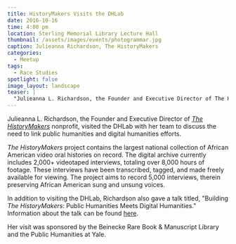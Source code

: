 ```yaml
---
title: HistoryMakers Visits the DHLab
date: 2016-10-16 
time: 4:00 pm
location: Sterling Memorial Library Lecture Hall
thumbnail: /assets/images/events/photogrammar.jpg
caption: Julieanna Richardson, The HistoryMakers
categories: 
  - Meetup
tags:
  - Race Studies
spotlight: false 
image_layout: landscape
teaser: |
  "Julieanna L. Richardson, the Founder and Executive Director of The HistoryMakers nonprofit, visited the DHLab with her team to discuss the need to link public humanities and digital humanities..."
---
```


Julieanna L. Richardson, the Founder and Executive Director of [*The HistoryMakers*](http://www.thehistorymakers.com/) nonprofit, visited the DHLab with her team to discuss the need to link public humanities and digital humanities efforts.

*The HistoryMakers* project contains the largest national collection of African American video oral histories on record. The digital archive currently includes 2,000+ videotaped interviews, totaling over 8,000 hours of footage. These interviews have been transcribed, tagged, and made freely available for viewing. The project aims to record 5,000 interviews, therein preserving African American sung and unsung voices.
   
In addition to visiting the DHLab, Richardson also gave a talk titled, "Building *The HistoryMakers*: Public Humanities Meets Digital Humanities." Information about the talk can be found [here](http://web.library.yale.edu/news/2015/10/1015-building-historymakers-public-humanities-meets-digital).

Her visit was sponsored by the Beinecke Rare Book &amp; Manuscript Library and the Public Humanities at Yale.